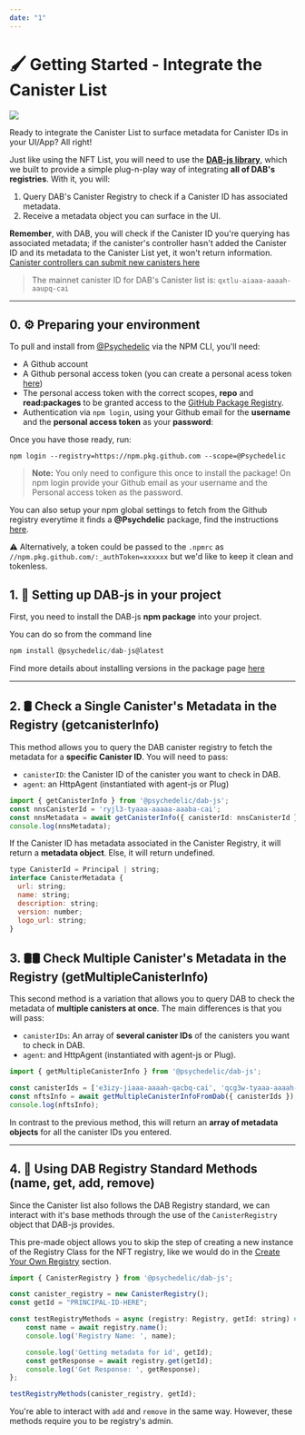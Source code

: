 ```yaml
---
date: "1"
---
```


# 🖌️ Getting Started - Integrate the Canister List

![](https://storageapi.fleek.co/fleek-team-bucket/canregistry.png)

Ready to integrate the Canister List to surface metadata for Canister IDs in your UI/App? All right!

Just like using the NFT List, you will need to use the **[DAB-js library](https://github.com/Psychedelic/DAB-js/)**, which we built to provide a simple plug-n-play way of integrating **all of DAB's registries**. With it, you will:

1. Query DAB's Canister Registry to check if a Canister ID has associated metadata.
2. Receive a metadata object you can surface in the UI.

**Remember**, with DAB, you will check if the Canister ID you're querying has associated metadata; if the canister's controller hasn't added the Canister ID and its metadata to the Canister List yet, it won't return information. [Canister controllers can submit new canisters here](https://dab-ooo.typeform.com/canister-list)

> The mainnet canister ID for DAB's Canister list is: `qxtlu-aiaaa-aaaah-aaupq-cai`

---
## 0. ⚙️ Preparing your environment

To pull and install from [@Psychedelic](https://github.com/psychedelic) via the NPM CLI, you'll need:

- A Github account
- A Github personal access token (you can create a personal acess token [here](https://github.com/settings/tokens))
- The personal access token with the correct scopes, **repo** and **read:packages** to be granted access to the [GitHub Package Registry](https://docs.github.com/en/packages/working-with-a-github-packages-registry/working-with-the-npm-registry#authenticating-to-github-packages).
- Authentication via `npm login`, using your Github email for the **username** and the **personal access token** as your **password**:

Once you have those ready, run:

```
npm login --registry=https://npm.pkg.github.com --scope=@Psychedelic
```

> **Note:** You only need to configure this once to install the package!
    On npm login provide your Github email as your username and the Personal access token as the password.

You can also setup your npm global settings to fetch from the Github registry everytime it finds a **@Psychdelic** package, find the instructions [here](https://docs.npmjs.com/configuring-your-registry-settings-as-an-npm-enterprise-user).

⚠️ Alternatively, a token could be passed to the `.npmrc` as `//npm.pkg.github.com/:_authToken=xxxxxx` but we'd like to keep it clean and tokenless.

## 1. 🧰 Setting up DAB-js in your project

First, you need to install the DAB-js **npm package** into your project.

You can do so from the command line
```js
npm install @psychedelic/dab-js@latest
```

Find more details about installing versions in the package page [here](https://github.com/Psychedelic/DAB-js/packages/987540)


---

## 2. 🛢️ Check a Single Canister's Metadata in the Registry (getcanisterInfo)

This method allows you to query the DAB canister registry to fetch the metadata for a **specific Canister ID**. You will need to pass:

- `canisterID`: the Canister ID of the canister you want to check in DAB.
- `agent`: an HttpAgent (instantiated with agent-js or Plug) <optional>


```ts
import { getCanisterInfo } from '@psychedelic/dab-js';
const nnsCanisterId = 'ryjl3-tyaaa-aaaaa-aaaba-cai';
const nnsMetadata = await getCanisterInfo({ canisterId: nnsCanisterId });
console.log(nnsMetadata);
```

If the Canister ID has metadata associated in the Canister Registry, it will return a **metadata object**. Else, it will return undefined.

```js
type CanisterId = Principal | string;
interface CanisterMetadata {
  url: string;
  name: string;
  description: string;
  version: number;
  logo_url: string;
}
```


## 3. 🛢️🛢️ Check Multiple Canister's Metadata in the Registry (getMultipleCanisterInfo)

This second method is a variation that allows you to query DAB to check the metadata of **multiple canisters at once**. The main differences is that you will pass:

- `canisterIDs`: An array of **several canister IDs** of the canisters you want to check in DAB.
- `agent`: and HttpAgent (instantiated with agent-js or Plug). <optional>

```ts
import { getMultipleCanisterInfo } from '@psychedelic/dab-js';

const canisterIds = ['e3izy-jiaaa-aaaah-qacbq-cai', 'qcg3w-tyaaa-aaaah-qakea-cai']; // Cronic + ICPunks
const nftsInfo = await getMultipleCanisterInfoFromDab({ canisterIds });
console.log(nftsInfo);
```


In contrast to the previous method, this will return an **array of metadata objects** for all the canister IDs you entered.

---

## 4. 📮 Using DAB Registry Standard Methods (name, get, add, remove)

Since the Canister list also follows the DAB Registry standard, we can interact with it's base methods through the use of the `CanisterRegistry` object that DAB-js provides.  

This pre-made object allows you to skip the step of creating a new instance of the Registry Class for the NFT registry, like we would do in the [Create Your Own Registry](../../standard/getting-started/#2-dab-registry-standard-methods) section.

```js
import { CanisterRegistry } from '@psychedelic/dab-js';

const canister_registry = new CanisterRegistry();
const getId = "PRINCIPAL-ID-HERE";

const testRegistryMethods = async (registry: Registry, getId: string) => {
    const name = await registry.name();
    console.log('Registry Name: ', name);

    console.log('Getting metadata for id', getId);
    const getResponse = await registry.get(getId);
    console.log('Get Response: ', getResponse);
};

testRegistryMethods(canister_registry, getId);
```

You're able to interact with `add` and `remove` in the same way. However, these methods require you to be registry's admin.

